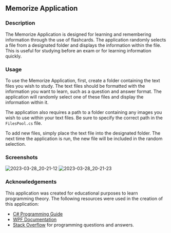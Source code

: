 ## Memorize Application
### Description
The Memorize Application is designed for learning and remembering information through the use of flashcards. The application randomly selects a file from a designated folder and displays the information within the file. This is useful for studying before an exam or for learning information quickly.

### Usage
To use the Memorize Application, first, create a folder containing the text files you wish to study. The text files should be formatted with the information you want to learn, such as a question and answer format. The application will randomly select one of these files and display the information within it.

The application also requires a path to a folder containing any images you wish to use within your text files. Be sure to specify the correct path in the `FilesPool.cs` file.

To add new files, simply place the text file into the designated folder. The next time the application is run, the new file will be included in the random selection.

### Screenshots
![2023-03-28_20-21-12](https://user-images.githubusercontent.com/79306299/228319037-92c7b9c6-0ccc-4d3a-9192-dfd0d06f1a4b.png)
![2023-03-28_20-21-23](https://user-images.githubusercontent.com/79306299/228319053-b9650b1f-9348-46ff-bb28-ca0ae336b941.png)


### Acknowledgements
This application was created for educational purposes to learn programming theory. The following resources were used in the creation of this application:

* [C# Programming Guide](https://learn.microsoft.com/en-us/dotnet/csharp/)
* [WPF Documentation](https://learn.microsoft.com/en-us/dotnet/desktop/wpf/?view=netdesktop-7.0&viewFallbackFrom=netdesktop-5.0)
* [Stack Overflow](https://stackoverflow.com/) for programming questions and answers.
